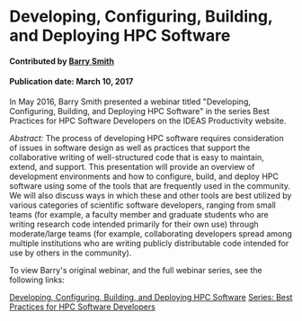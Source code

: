 # Developing, Configuring, Building, and Deploying HPC Software

#### Contributed by [Barry Smith](https://github.com/bsmith "Barry Smith GitHub Profile") 

#### Publication date: March 10, 2017

In May 2016, Barry Smith presented a webinar titled "Developing, Configuring, Building, and Deploying HPC Software" in the series Best Practices for HPC Software Developers on the IDEAS Productivity website. 

*Abstract:* The process of developing HPC software requires consideration of issues in software design as well as practices that support the collaborative writing of well-structured code that is easy to maintain, extend, and support.  This presentation will provide an overview of development environments and how to configure, build, and deploy HPC software using some of the tools that are frequently used in the community.  We will also discuss ways in which these and other tools are best utilized by various categories of scientific software developers, ranging from small teams (for example, a faculty member and graduate students who are writing research code intended primarily for their own use) through moderate/large teams (for example, collaborating developers spread among multiple institutions who are writing publicly distributable code intended for use by others in the community).

To view Barry's original webinar, and the full webinar series, see the following links:

<a href="https://ideas-productivity.org/events/hpc-best-practices-webinars/#webinar002" class="link-row">Developing, Configuring, Building, and Deploying HPC Software</a>
<a href="https://ideas-productivity.org/events/hpc-best-practices-webinars" class="link-row">Series: Best Practices for HPC Software Developers</a>

<!---
Publish: Yes
Categories: development
Topics: configuration and builds, deployment
Tags: 
Level: 2
Prerequisites: default
Aggregate: none
--->
